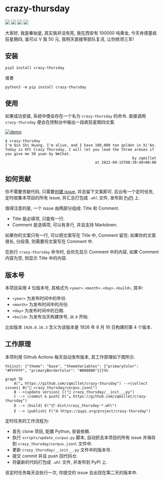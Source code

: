 # crazy-thursday

[![](https://img.shields.io/badge/sponsored%20by-Crazy--Thursday-brightgreen?logo=KFC)](https://www.kfchk.com/index.html)
[![](https://img.shields.io/badge/powered%20by-Github%20Actions-brightgreen?logo=Github)](https://docs.github.com/actions)
[![](https://img.shields.io/pypi/v/crazy-thursday?logo=PyPI)](https://pypi.org/project/crazy-thursday/)
[![](https://github.com/zqmillet/crazy-thursday/actions/workflows/update_curpus.yaml/badge.svg)](https://github.com/zqmillet/crazy-thursday/actions)

大家好, 我是秦始皇, 其实我并没有死, 我在西安有 100000 吨黄金, 今天肯德基疯狂星期四, 谁可以 V 我 50 元, 我明天直接带部队复活, 让你统领三军!

## 安装 

``` bash
pip3 install crazy-thursday
```

或者
```
python3 -m pip install crazy-thursday
```

## 使用

如果成功安装, 系统中便会存在一个名为 `crazy-thursday` 的命令. 直接调用 `crazy-thursday` 便会在控制台中输出一段疯狂星期四文案.

[![demo](https://asciinema.org/a/335480.svg)](https://asciinema.org/a/335480?autoplay=1)

``` text
$ crazy-thursday
I'm Qin Shi Huang. I'm alive, and I have 100,000 ton golden in Xi'An.
Today is KFC Crazy Thursday, I will let you lead the three armies if
you give me 50 yuan by WeChat.
                                                          by zqmillet
                                         at 2022-09-15T08:39:49+00:00
```

## 如何贡献

你不需要贡献代码, 只需要[创建 issue](https://github.com/zqmillet/crazy-thursday/issues/new), 并且留下文案即可.
后台有一个定时任务, 定时收集本项目的所有 issue, 并汇总打包成 `.whl` 文件, 发布到 [PyPI](https://pypi.org/project/crazy-thursday/) 上.

值得注意的是, 一个 issue 由两部分组成: Title 和 Comment.

- Title 是必填项, 只能有一行.
- Comment 是选填项, 可以有多行, 并且支持 Markdown.

如果你的文案只有一行, 可以把文案写在 Title 中, Comment 留空; 如果你的文案很长, 分段落, 则需要将文案写在 Comment 中.

在执行 ``crazy-thursday`` 命令时, 会优先显示 Comment 中的内容, 如果 Comment 内容为空, 则显示 Title 中的内容.

## 版本号

本项目采用 4 位版本号, 其格式为 `<year>.<month>.<day>.<build>`, 其中:

- `<year>` 为发布时间中的年份.
- `<month>` 为发布时间中的月份.
- `<day>` 为发布时间中的日期.
- `<build>` 为发布当天构建序号, 从 `0` 开始.

比如版本 `1926.8.16.3` 含义为该版本是 1926 年 8 月 16 日构建的第 4 个版本.

## 工作原理

本项利用 Github Actions 每天自动发布版本, 其工作原理如下图所示.

```mermaid
%%{init: {"theme": "base", "themeVariables": {"primaryColor": "#FFFFFF", "primaryBorderColor": "#000000"}}}%%

graph TD
    A("☁️ https://github.com/zqmillet/crazy-thursday") -->|collect issues| B("📄 crazy_thursday/corpus.jsonl")
    B -->|update version| C("📄 crazy_thursday/__init__.py") 
    C --> |commit & push| D("☁️ https://github.com/zqmillet/crazy-thursday")
    D --> |build| E("📦 dist/crazy_thursday-*.whl")
    E --> |publish| F("🌐 https://pypi.org/project/crazy-thursday")
```

定时任务的工作流程为:

- 首先 clone 项目, 配置 Python, 安装依赖.
- 执行 `scripts/update_curpus.py` 脚本, 自动抓去本项目的所有 issue 并保存到 `crazy_thursday/corpus.jsonl` 文件中.
- 更新 `crazy_thursday/__init__.py` 文件中的版本号.
- 提交 commit 并且 push 回代码仓.
- 将最新的代码打包成 `.whl` 文件, 并发布到 PyPI 上.

该定时任务每天会执行一次, 你提交的 issue 会出现在第二天的版本中.
